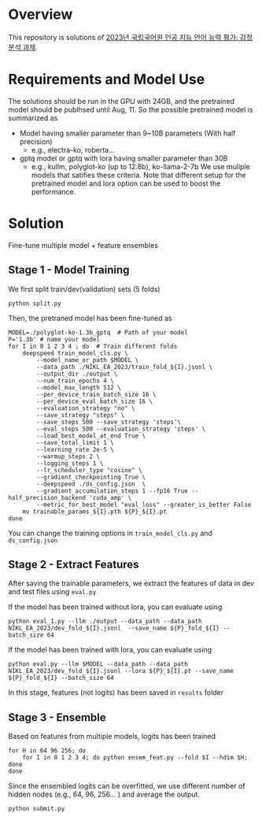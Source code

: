 # Overview
This repository is solutions of [2023년 국립국어원 인공 지능 언어 능력 평가: 감정 분석 과제](https://corpus.korean.go.kr/taskOrdtm/taskList.do?taskOrdtmId=103&clCd=END_TASK&subMenuId=sub01).

# Requirements and Model Use
The solutions should be run in the GPU with 24GB, and the pretrained model should be publhsed until Aug, 11. 
So the possible pretrained model is summarized as

- Model having smaller parameter than 9~10B parameters (With half precision)
  - e.g., electra-ko, roberta... 
- gptq model or gptq with lora having smaller parameter than 30B
  - e.g., kullm, polyglot-ko (up to 12.8b), ko-llama-2-7b
We use muliple models that satifies these criteria.
Note that different setup for the pretrained model and lora option can be used to boost the performance.

# Solution
Fine-tune multiple model + feature ensembles

## Stage 1 - Model Training

We first split train/dev(validation) sets (5 folds)

```
python split.py
```

Then, the pretraned model has been fine-tuned as

```
MODEL=./polyglot-ko-1.3b_gptq  # Path of your model 
P='1.3b' # name your model
for I in 0 1 2 3 4 ; do  # Train different folds
    deepspeed train_model_cls.py \
    	--model_name_or_path $MODEL \
        --data_path ./NIKL_EA_2023/train_fold_${I}.jsonl \
        --output_dir ./output \
        --num_train_epochs 4 \
        --model_max_length 512 \
        --per_device_train_batch_size 16 \
        --per_device_eval_batch_size 16 \
        --evaluation_strategy "no" \
        --save_strategy "steps" \
        --save_steps 500 --save_strategy 'steps'\
    	--eval_steps 500 --evaluation_strategy 'steps' \
    	--load_best_model_at_end True \
        --save_total_limit 1 \
        --learning_rate 2e-5 \
        --warmup_steps 2 \
        --logging_steps 1 \
        --lr_scheduler_type "cosine" \
        --gradient_checkpointing True \
        --deepspeed ./ds_config.json  \
        --gradient_accumulation_steps 1 --fp16 True --half_precision_backend 'cuda_amp' \
    	--metric_for_best_model "eval_loss" --greater_is_better False
    mv trainable_params_${I}.pth ${P}_${I}.pt
done
```
You can change the training options in `train_model_cls.py` and `ds_config.json`

## Stage 2 - Extract Features

After saving the trainable parameters, we extract the features of data in dev and test files using `eval.py` 

If the model has been trained without lora, you can evaluate using

```
python eval_1.py --llm ./output --data_path --data_path NIKL_EA_2023/dev_fold_${I}.jsonl  --save_name ${P}_fold_${I} --batch_size 64 
```

If the model has been trained with lora, you can evaluate using

```
python eval.py --llm $MODEL --data_path --data_path NIKL_EA_2023/dev_fold_${I}.jsonl --lora ${P}_${I}.pt --save_name ${P}_fold_${I} --batch_size 64
```

In this stage, features (not logits) has been saved in `results` folder

## Stage 3 - Ensemble

Based on features from multiple models, logits has been trained

```
for H in 64 96 256; do 
    for I in 0 1 2 3 4; do python ensem_feat.py --fold $I --hdim $H; done
done
```

Since the ensembled logits can be overfitted, we use different number of hidden nodes (e.g., 64, 96, 256... ) and average the output.

```
python submit.py
```